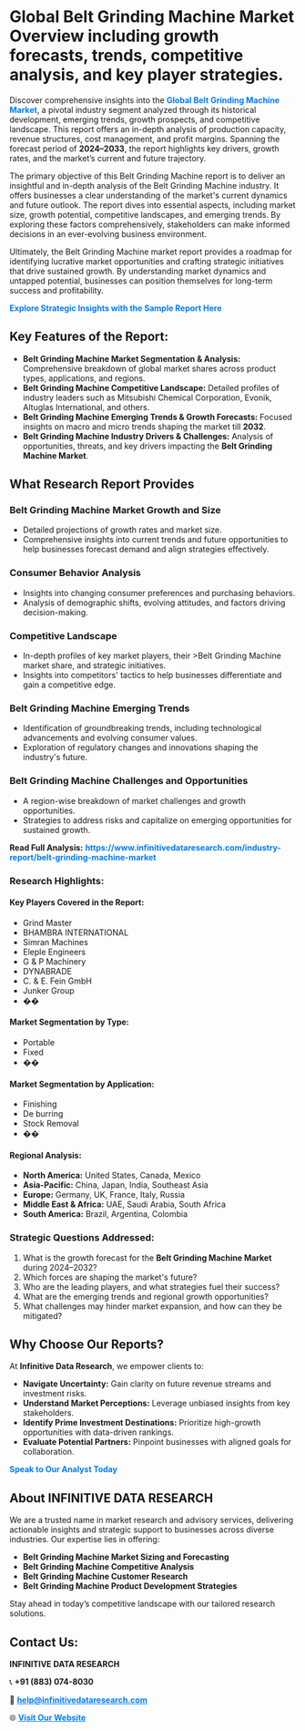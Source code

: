<h1>Global Belt Grinding Machine Market Overview including growth forecasts, trends, competitive analysis, and key player strategies.</h1>
<p>
Discover comprehensive insights into the 
<a href="https://www.infinitivedataresearch.com/industry-report/belt-grinding-machine-market" rel="dofollow" style="color: #007BFF; text-decoration: none;"><strong>Global Belt Grinding Machine Market</strong></a>, a pivotal industry segment analyzed through its historical development, emerging trends, growth prospects, and competitive landscape. This report offers an in-depth analysis of production capacity, revenue structures, cost management, and profit margins. Spanning the forecast period of <strong>2024–2033</strong>, the report highlights key drivers, growth rates, and the market’s current and future trajectory.
</p>
<p>
The primary objective of this Belt Grinding Machine report is to deliver an insightful and in-depth analysis of the Belt Grinding Machine industry. It offers businesses a clear understanding of the market's current dynamics and future outlook. The report dives into essential aspects, including market size, growth potential, competitive landscapes, and emerging trends. By exploring these factors comprehensively, stakeholders can make informed decisions in an ever-evolving business environment.
</p>
<p>
Ultimately, the Belt Grinding Machine market report provides a roadmap for identifying lucrative market opportunities and crafting strategic initiatives that drive sustained growth. By understanding market dynamics and untapped potential, businesses can position themselves for long-term success and profitability.
</p>
<p>
<a href="https://www.infinitivedataresearch.com/request-sample/reportId=109391" style="color: #007BFF; text-decoration: none;"><strong>Explore Strategic Insights with the Sample Report Here</strong></a>
</p>

<h2>Key Features of the Report:</h2>
<ul>
<li><strong>Belt Grinding Machine Market Segmentation & Analysis:</strong> Comprehensive breakdown of global market shares across product types, applications, and regions.</li>
<li><strong>Belt Grinding Machine Competitive Landscape:</strong> Detailed profiles of industry leaders such as Mitsubishi Chemical Corporation, Evonik, Altuglas International, and others.</li>
<li><strong>Belt Grinding Machine Emerging Trends & Growth Forecasts:</strong> Focused insights on macro and micro trends shaping the market till <strong>2032</strong>.</li>
<li><strong>Belt Grinding Machine Industry Drivers & Challenges:</strong> Analysis of opportunities, threats, and key drivers impacting the <strong>Belt Grinding Machine Market</strong>.</li>
</ul>

<h2>What Research Report Provides</h2>
<h3>Belt Grinding Machine Market Growth and Size</h3>
<ul>
<li>Detailed projections of growth rates and market size.</li>
<li>Comprehensive insights into current trends and future opportunities to help businesses forecast demand and align strategies effectively.</li>
</ul>

<h3>Consumer Behavior Analysis</h3>
<ul>
<li>Insights into changing consumer preferences and purchasing behaviors.</li>
<li>Analysis of demographic shifts, evolving attitudes, and factors driving decision-making.</li>
</ul>

<h3>Competitive Landscape</h3>
<ul>
<li>In-depth profiles of key market players, their >Belt Grinding Machine market share, and strategic initiatives.</li>
<li>Insights into competitors' tactics to help businesses differentiate and gain a competitive edge.</li>
</ul>

<h3>Belt Grinding Machine Emerging Trends</h3>
<ul>
<li>Identification of groundbreaking trends, including technological advancements and evolving consumer values.</li>
<li>Exploration of regulatory changes and innovations shaping the industry's future.</li>
</ul>

<h3>Belt Grinding Machine Challenges and Opportunities</h3>
<ul>
<li>A region-wise breakdown of market challenges and growth opportunities.</li>
<li>Strategies to address risks and capitalize on emerging opportunities for sustained growth.</li>
</ul>
<p><strong>Read Full Analysis:</strong> <a href="https://www.infinitivedataresearch.com/industry-report/belt-grinding-machine-market" rel="dofollow" style="color: #007BFF; text-decoration: none;"><strong>https://www.infinitivedataresearch.com/industry-report/belt-grinding-machine-market</strong></a></p>
<h3>Research Highlights:</h3>
<h4>Key Players Covered in the Report:</h4>
<ul><li>Grind Master</li><li>BHAMBRA INTERNATIONAL</li><li>Simran Machines</li><li>Eleple Engineers</li><li>G &amp; P Machinery</li><li>DYNABRADE</li><li>C. &amp; E. Fein GmbH</li><li>Junker Group</li><li>��</li></ul>
<h4>Market Segmentation by Type:</h4>
<ul><li>Portable</li><li>Fixed</li><li>��</li></ul>
<h4>Market Segmentation by Application:</h4>
<ul><li>Finishing</li><li>De burring</li><li>Stock Removal</li><li>��</li></ul>

<h4>Regional Analysis:</h4>
<ul>
<li><strong>North America:</strong> United States, Canada, Mexico</li>
<li><strong>Asia-Pacific:</strong> China, Japan, India, Southeast Asia</li>
<li><strong>Europe:</strong> Germany, UK, France, Italy, Russia</li>
<li><strong>Middle East & Africa:</strong> UAE, Saudi Arabia, South Africa</li>
<li><strong>South America:</strong> Brazil, Argentina, Colombia</li>
</ul>

<h3>Strategic Questions Addressed:</h3>
<ol>
<li>What is the growth forecast for the <strong>Belt Grinding Machine Market</strong> during 2024–2032?</li>
<li>Which forces are shaping the market's future?</li>
<li>Who are the leading players, and what strategies fuel their success?</li>
<li>What are the emerging trends and regional growth opportunities?</li>
<li>What challenges may hinder market expansion, and how can they be mitigated?</li>
</ol>

<h2>Why Choose Our Reports?</h2>
<p>At <strong>Infinitive Data Research</strong>, we empower clients to:</p>
<ul>
<li><strong>Navigate Uncertainty:</strong> Gain clarity on future revenue streams and investment risks.</li>
<li><strong>Understand Market Perceptions:</strong> Leverage unbiased insights from key stakeholders.</li>
<li><strong>Identify Prime Investment Destinations:</strong> Prioritize high-growth opportunities with data-driven rankings.</li>
<li><strong>Evaluate Potential Partners:</strong> Pinpoint businesses with aligned goals for collaboration.</li>
</ul>
<p><a href="https://www.infinitivedataresearch.com/industry-report/belt-grinding-machine-market" rel="dofollow" style="color: #007BFF; text-decoration: none;"><strong>Speak to Our Analyst Today</strong></a></p>

<h2>About INFINITIVE DATA RESEARCH</h2>
<p>We are a trusted name in market research and advisory services, delivering actionable insights and strategic support to businesses across diverse industries. Our expertise lies in offering:</p>
<ul>
<li><strong>Belt Grinding Machine Market Sizing and Forecasting</strong></li>
<li><strong>Belt Grinding Machine Competitive Analysis</strong></li>
<li><strong>Belt Grinding Machine Customer Research</strong></li>
<li><strong>Belt Grinding Machine Product Development Strategies</strong></li>
</ul>
<p>Stay ahead in today’s competitive landscape with our tailored research solutions.</p>

<h2>Contact Us:</h2>
<p><strong>INFINITIVE DATA RESEARCH</strong></p>
<p>📞 <strong>+91 (883) 074-8030</strong></p>
<p>📧 <strong><a href="mailto:help@infinitivedataresearch.com" style="color: #007BFF;">help@infinitivedataresearch.com</a></strong></p>
<p>🌐 <strong><a href="https://www.infinitivedataresearch.com" rel="dofollow" style="color: #007BFF;">Visit Our Website</a></strong></p>
